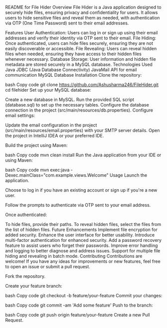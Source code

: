 
README for File Hider
Overview
File Hider is a Java application designed to securely hide files, ensuring privacy and confidentiality for users. It allows users to hide sensitive files and reveal them as needed, with authentication via OTP (One Time Password) sent to their email addresses.

Features
User Authentication: Users can log in or sign up using their email addresses and verify their identity via OTP sent to their email.
File Hiding: Once authenticated, users can hide files securely, ensuring they are not easily discoverable or accessible.
File Revealing: Users can reveal hidden files when needed, ensuring they have access to their hidden files whenever necessary.
Database Storage: User information and hidden file metadata are stored securely in a MySQL database.
Technologies Used
Java
JDBC (Java Database Connectivity)
JavaMail API for email communication
MySQL Database
Installation
Clone the repository:

bash
Copy code
git clone https://github.com/Ashusharma246/FileHider.git
cd filehider
Set up your MySQL database:

Create a new database in MySQL.
Run the provided SQL script (database.sql) to set up the necessary tables.
Configure the database connection in the project (src/main/resources/db.properties).
Configure email settings:

Update the email configuration in the project (src/main/resources/email.properties) with your SMTP server details.
Open the project in IntelliJ IDEA or your preferred IDE.

Build the project using Maven:

bash
Copy code
mvn clean install
Run the Java application from your IDE or using Maven:

bash
Copy code
mvn exec:java -Dexec.mainClass="com.example.views.Welcome"
Usage
Launch the application.

Choose to log in if you have an existing account or sign up if you're a new user.

Follow the prompts to authenticate via OTP sent to your email address.

Once authenticated:

To hide files, provide their paths.
To reveal hidden files, select the files from the list of hidden files.
Future Enhancements
Implement file encryption for added security.
Enhance the user interface for better usability.
Introduce multi-factor authentication for enhanced security.
Add a password recovery feature to assist users who forget their passwords.
Improve error handling and logging to better diagnose and address issues.
Support for multiple file hiding and revealing in batch mode.
Contributing
Contributions are welcome! If you have any ideas for improvements or new features, feel free to open an issue or submit a pull request.

Fork the repository.

Create your feature branch:

bash
Copy code
git checkout -b feature/your-feature
Commit your changes:

bash
Copy code
git commit -am 'Add some feature'
Push to the branch:

bash
Copy code
git push origin feature/your-feature
Create a new Pull Request.
